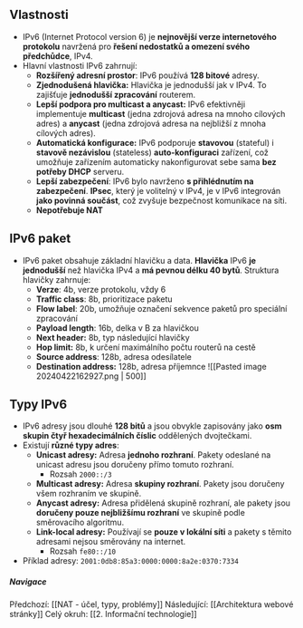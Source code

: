 ## Vlastnosti
- IPv6 (Internet Protocol version 6) je **nejnovější verze internetového protokolu** navržená pro **řešení nedostatků a omezení svého předchůdce**, IPv4. 
- Hlavní vlastnosti IPv6 zahrnují:
	- **Rozšířený adresní prostor**: IPv6 používá **128 bitové** adresy.
	- **Zjednodušená hlavička:** Hlavička je jednodušší jak v IPv4. To zajišťuje **jednodušší zpracování** routerem.
	- **Lepší podpora pro multicast a anycast:** IPv6 efektivněji implementuje **multicast** (jedna zdrojová adresa na mnoho cílových adres) a **anycast** (jedna zdrojová adresa na nejbližší z mnoha cílových adres).
	- **Automatická konfigurace:** IPv6 podporuje **stavovou** (stateful) i **stavově nezávislou** (stateless) **auto-konfiguraci** zařízení, což umožňuje zařízením automaticky nakonfigurovat sebe sama **bez potřeby DHCP** serveru.
	- **Lepší zabezpečení**: IPv6 bylo navrženo **s přihlédnutím na zabezpečení**. **IPsec**, který je volitelný v IPv4, je v IPv6 integrován **jako povinná součást**, což zvyšuje bezpečnost komunikace na síti.
	- **Nepotřebuje NAT**

## IPv6 paket
- IPv6 paket obsahuje základní hlavičku a data. **Hlavička** IPv6 **je jednodušší** než hlavička IPv4 a **má pevnou délku 40 bytů**. Struktura hlavičky zahrnuje:
	- **Verze**: 4b, verze protokolu, vždy 6
	- **Traffic class**: 8b, prioritizace paketu
	- **Flow label**: 20b, umožňuje označení sekvence paketů pro speciální zpracování
	- **Payload length**: 16b, delka v B za hlavičkou
	- **Next header:** 8b, typ následující hlavičky
	- **Hop limit:** 8b, k určení maximálního počtu routerů na cestě 
	- **Source address**: 128b, adresa odesílatele
	- **Destination address:** 128b, adresa příjemnce
![[Pasted image 20240422162927.png | 500]]

## Typy IPv6
- IPv6 adresy jsou dlouhé **128 bitů** a jsou obvykle zapisovány jako **osm skupin čtyř hexadecimálních číslic** oddělených dvojtečkami. 
- Existují **různé typy adres**:
	- **Unicast adresy:** Adresa **jednoho rozhraní**. Pakety odeslané na unicast adresu jsou doručeny přímo tomuto rozhraní.
		- Rozsah `2000::/3`
	- **Multicast adresy:** Adresa **skupiny rozhraní**. Pakety jsou doručeny všem rozhraním ve skupině.
	- **Anycast adresy:** Adresa přidělená skupině rozhraní, ale pakety jsou **doručeny pouze nejbližšímu rozhraní** ve skupině podle směrovacího algoritmu.
	- **Link-local adresy:** Používají se **pouze v lokální síti** a pakety s těmito adresami nejsou směrovány na internet.
		- Rozsah `fe80::/10`
- Příklad adresy: `2001:0db8:85a3:0000:0000:8a2e:0370:7334`

##### Navigace
Předchozí:  [[NAT - účel, typy, problémy]]
Následující: [[Architektura webové stránky]]
Celý okruh: [[2. Informační technologie]]